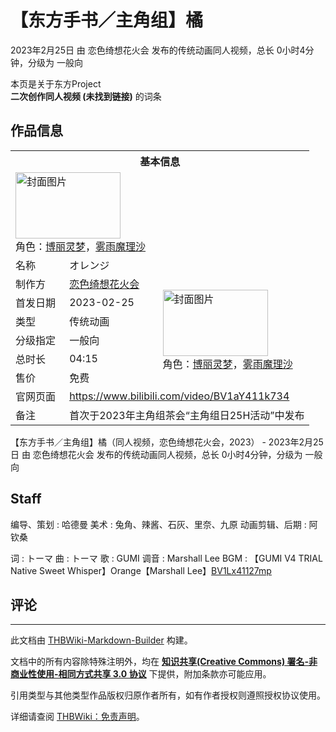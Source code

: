 # 【东方手书／主角组】橘

<!-- source html: G:\repos\THBWiki-Markdown-Builder\THBWikiMarkdown\Temp\main\5\57\ns0%3A%E3%80%90%E4%B8%9C%E6%96%B9%E6%89%8B%E4%B9%A6%EF%BC%8F%E4%B8%BB%E8%A7%92%E7%BB%84%E3%80%91%E6%A9%98.html -->

2023年2月25日 由 恋色绮想花火会  发布的传统动画同人视频，总长 0小时4分钟，分级为 一般向

本页是关于东方Project  
 **二次创作同人视频 (未找到链接)** 的词条

## 作品信息

<table><tbody><tr><th colspan="3">基本信息</th></tr><tr><td class="cover-artwork-mobile" colspan="2"><a href="./文件-【东方手书／主角组】橘封面.jpg.md" class="image" title="封面图片"><img alt="封面图片" src="https://upload.thwiki.cc/thumb/6/6c/%E3%80%90%E4%B8%9C%E6%96%B9%E6%89%8B%E4%B9%A6%EF%BC%8F%E4%B8%BB%E8%A7%92%E7%BB%84%E3%80%91%E6%A9%98%E5%B0%81%E9%9D%A2.jpg/168px-%E3%80%90%E4%B8%9C%E6%96%B9%E6%89%8B%E4%B9%A6%EF%BC%8F%E4%B8%BB%E8%A7%92%E7%BB%84%E3%80%91%E6%A9%98%E5%B0%81%E9%9D%A2.jpg" decoding="async" loading="lazy" width="168" height="106" srcset="https://upload.thwiki.cc/thumb/6/6c/%E3%80%90%E4%B8%9C%E6%96%B9%E6%89%8B%E4%B9%A6%EF%BC%8F%E4%B8%BB%E8%A7%92%E7%BB%84%E3%80%91%E6%A9%98%E5%B0%81%E9%9D%A2.jpg/252px-%E3%80%90%E4%B8%9C%E6%96%B9%E6%89%8B%E4%B9%A6%EF%BC%8F%E4%B8%BB%E8%A7%92%E7%BB%84%E3%80%91%E6%A9%98%E5%B0%81%E9%9D%A2.jpg 1.5x, https://upload.thwiki.cc/thumb/6/6c/%E3%80%90%E4%B8%9C%E6%96%B9%E6%89%8B%E4%B9%A6%EF%BC%8F%E4%B8%BB%E8%A7%92%E7%BB%84%E3%80%91%E6%A9%98%E5%B0%81%E9%9D%A2.jpg/336px-%E3%80%90%E4%B8%9C%E6%96%B9%E6%89%8B%E4%B9%A6%EF%BC%8F%E4%B8%BB%E8%A7%92%E7%BB%84%E3%80%91%E6%A9%98%E5%B0%81%E9%9D%A2.jpg 2x" data-file-width="3000" data-file-height="1893"></a><div class="cover-char">角色：<a href="./博丽灵梦.md" title="博丽灵梦">博丽灵梦</a>，<a href="./雾雨魔理沙.md" title="雾雨魔理沙">雾雨魔理沙</a></div></td>
</tr><tr><td class="label">名称</td><td colspan="2"> オレンジ </td></tr><tr><td class="label">制作方</td><td><a href="./恋色绮想花火会.md" title="恋色绮想花火会">恋色绮想花火会</a></td><td class="cover-artwork" rowspan="6" style="min-width:168px;"><a href="./文件-【东方手书／主角组】橘封面.jpg.md" class="image" title="封面图片"><img alt="封面图片" src="https://upload.thwiki.cc/thumb/6/6c/%E3%80%90%E4%B8%9C%E6%96%B9%E6%89%8B%E4%B9%A6%EF%BC%8F%E4%B8%BB%E8%A7%92%E7%BB%84%E3%80%91%E6%A9%98%E5%B0%81%E9%9D%A2.jpg/168px-%E3%80%90%E4%B8%9C%E6%96%B9%E6%89%8B%E4%B9%A6%EF%BC%8F%E4%B8%BB%E8%A7%92%E7%BB%84%E3%80%91%E6%A9%98%E5%B0%81%E9%9D%A2.jpg" decoding="async" loading="lazy" width="168" height="106" srcset="https://upload.thwiki.cc/thumb/6/6c/%E3%80%90%E4%B8%9C%E6%96%B9%E6%89%8B%E4%B9%A6%EF%BC%8F%E4%B8%BB%E8%A7%92%E7%BB%84%E3%80%91%E6%A9%98%E5%B0%81%E9%9D%A2.jpg/252px-%E3%80%90%E4%B8%9C%E6%96%B9%E6%89%8B%E4%B9%A6%EF%BC%8F%E4%B8%BB%E8%A7%92%E7%BB%84%E3%80%91%E6%A9%98%E5%B0%81%E9%9D%A2.jpg 1.5x, https://upload.thwiki.cc/thumb/6/6c/%E3%80%90%E4%B8%9C%E6%96%B9%E6%89%8B%E4%B9%A6%EF%BC%8F%E4%B8%BB%E8%A7%92%E7%BB%84%E3%80%91%E6%A9%98%E5%B0%81%E9%9D%A2.jpg/336px-%E3%80%90%E4%B8%9C%E6%96%B9%E6%89%8B%E4%B9%A6%EF%BC%8F%E4%B8%BB%E8%A7%92%E7%BB%84%E3%80%91%E6%A9%98%E5%B0%81%E9%9D%A2.jpg 2x" data-file-width="3000" data-file-height="1893"></a><div class="cover-char">角色：<a href="./博丽灵梦.md" title="博丽灵梦">博丽灵梦</a>，<a href="./雾雨魔理沙.md" title="雾雨魔理沙">雾雨魔理沙</a></div></td>
</tr><tr><td class="label">首发日期</td><td>2023-02-25</td></tr><tr><td class="label">类型</td><td>传统动画</td></tr><tr><td class="label">分级指定</td><td>一般向</td></tr><tr><td class="label">总时长</td><td>04:15</td></tr><tr><td class="label">售价</td><td>免费</td></tr>
<tr><td class="label">官网页面</td><td colspan="2"><a rel="nofollow" class="external free" href="https://www.bilibili.com/video/BV1aY411k734">https://www.bilibili.com/video/BV1aY411k734</a></td></tr><tr><td class="label">备注</td><td colspan="2">首次于2023年主角组茶会“主角组日25H活动”中发布</td></tr></tbody></table>

【东方手书／主角组】橘（同人视频，恋色绮想花火会，2023） - 2023年2月25日 由 恋色绮想花火会  发布的传统动画同人视频，总长 0小时4分钟，分级为 一般向

## Staff
编导、策划
: 哈德曼
美术
: 兔角、辣酱、石灰、里奈、九原
动画剪辑、后期
: 阿钦桑

词
: トーマ
曲
: トーマ
歌
: GUMI
调音
: Marshall Lee
BGM
: 【GUMI V4 TRIAL Native Sweet Whisper】Orange【Marshall Lee】[BV1Lx41127mp](https://www.bilibili.com/video/BV1Lx41127mp/?share_source=copy_web&amp;vd_source=433652835248bd4d792c13e62a7d3500)


## 评论




---

此文档由 [THBWiki-Markdown-Builder](https://github.com/Delsin-Yu/THBWiki-Markdown-Builder) 构建。

文档中的所有内容除特殊注明外，均在 [**知识共享(Creative Commons) 署名-非商业性使用-相同方式共享 3.0 协议**](https://creativecommons.org/licenses/by-sa/3.0/deed.zh-hans) 下提供，附加条款亦可能应用。

引用类型与其他类型作品版权归原作者所有，如有作者授权则遵照授权协议使用。

详细请查阅 [THBWiki：免责声明](https://thbwiki.cc/THBWiki:%E5%85%8D%E8%B4%A3%E5%A3%B0%E6%98%8E)。

